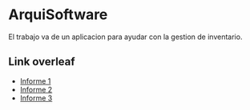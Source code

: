 # ArquiSoftware
El trabajo va de un aplicacion para ayudar con la gestion de inventario.

## Link overleaf
- [Informe 1](https://www.overleaf.com/6242131895ghbcgrzxdqjt)
- [Informe 2](https://www.overleaf.com/2981822711hpmkthpncwxr)
- [Informe 3](https://www.overleaf.com/8223523483xwdztzpxymhb#33819e)
